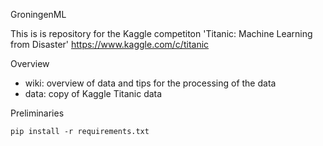 GroningenML

This is is repository for the Kaggle competiton 'Titanic: Machine Learning from Disaster'
https://www.kaggle.com/c/titanic

Overview

- wiki: overview of data and tips for the processing of the data 
- data: copy of Kaggle Titanic data

Preliminaries

`pip install -r requirements.txt`
